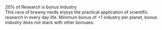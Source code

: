 20% of Research is bonus Industry  
This race of brawny nerds enjoys the practical application of scientific research in every day life. Minimum bonus of +1 industry per planet, bonus industry does not stack with other bonuses.